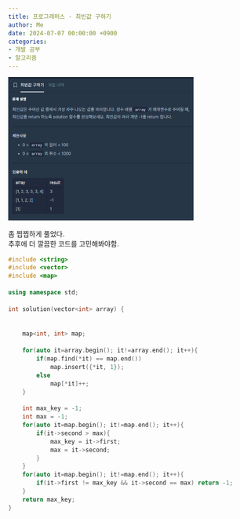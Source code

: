 ```yaml
---
title: 프로그래머스 - 최빈값 구하기
author: Me
date: 2024-07-07 00:00:00 +0900
categories:
- 개발 공부
- 알고리즘
---
```

<img src="../assets/img/2024-07-07-programmers_most-frequent-value/2024-07-07-22-24-10.png" width="75%" alt=""/>


좀 찝찝하게 풀었다. \
추후에 더 깔끔한 코드를 고민해봐야함.

```c++
#include <string>
#include <vector>
#include <map>

using namespace std;

int solution(vector<int> array) {


    map<int, int> map;

    for(auto it=array.begin(); it!=array.end(); it++){
        if(map.find(*it) == map.end())
            map.insert({*it, 1});
        else
            map[*it]++;
    }

    int max_key = -1;
    int max = -1;
    for(auto it=map.begin(); it!=map.end(); it++){
        if(it->second > max){
            max_key = it->first;
            max = it->second;
        }
    }
    for(auto it=map.begin(); it!=map.end(); it++){
        if(it->first != max_key && it->second == max) return -1;
    }
    return max_key;
}
```